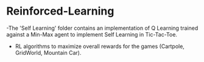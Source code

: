 # Reinforced-Learning

-The 'Self Learning' folder contains an implementation of Q Learning trained against a Min-Max agent to implement Self Learning in Tic-Tac-Toe.

- RL algorithms to maximize overall rewards for the games (Cartpole, GridWorld, Mountain Car).
